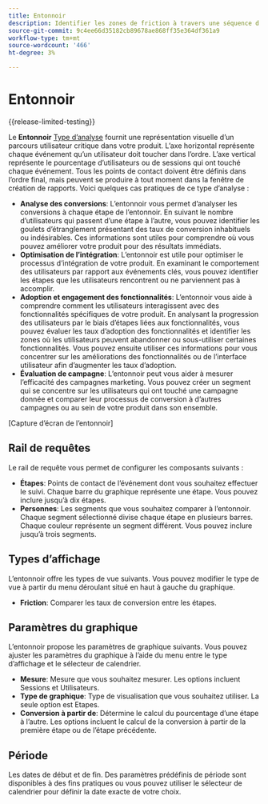 ```yaml
---
title: Entonnoir
description: Identifier les zones de friction à travers une séquence d’étapes.
source-git-commit: 9c4ee66d35182cb89678ae868ff35e364df361a9
workflow-type: tm+mt
source-wordcount: '466'
ht-degree: 3%

---
```


# Entonnoir

{{release-limited-testing}}

Le **Entonnoir** [Type d’analyse](overview.md) fournit une représentation visuelle d’un parcours utilisateur critique dans votre produit. L’axe horizontal représente chaque événement qu’un utilisateur doit toucher dans l’ordre. L’axe vertical représente le pourcentage d’utilisateurs ou de sessions qui ont touché chaque événement. Tous les points de contact doivent être définis dans l’ordre final, mais peuvent se produire à tout moment dans la fenêtre de création de rapports. Voici quelques cas pratiques de ce type d’analyse :

* **Analyse des conversions**: L’entonnoir vous permet d’analyser les conversions à chaque étape de l’entonnoir. En suivant le nombre d’utilisateurs qui passent d’une étape à l’autre, vous pouvez identifier les goulets d’étranglement présentant des taux de conversion inhabituels ou indésirables. Ces informations sont utiles pour comprendre où vous pouvez améliorer votre produit pour des résultats immédiats.
* **Optimisation de l’intégration**: L’entonnoir est utile pour optimiser le processus d’intégration de votre produit. En examinant le comportement des utilisateurs par rapport aux événements clés, vous pouvez identifier les étapes que les utilisateurs rencontrent ou ne parviennent pas à accomplir.
* **Adoption et engagement des fonctionnalités**: L’entonnoir vous aide à comprendre comment les utilisateurs interagissent avec des fonctionnalités spécifiques de votre produit. En analysant la progression des utilisateurs par le biais d’étapes liées aux fonctionnalités, vous pouvez évaluer les taux d’adoption des fonctionnalités et identifier les zones où les utilisateurs peuvent abandonner ou sous-utiliser certaines fonctionnalités. Vous pouvez ensuite utiliser ces informations pour vous concentrer sur les améliorations des fonctionnalités ou de l’interface utilisateur afin d’augmenter les taux d’adoption.
* **Évaluation de campagne**: L’entonnoir peut vous aider à mesurer l’efficacité des campagnes marketing. Vous pouvez créer un segment qui se concentre sur les utilisateurs qui ont touché une campagne donnée et comparer leur processus de conversion à d’autres campagnes ou au sein de votre produit dans son ensemble.

[Capture d’écran de l’entonnoir]

## Rail de requêtes

Le rail de requête vous permet de configurer les composants suivants :

* **Étapes**: Points de contact de l’événement dont vous souhaitez effectuer le suivi. Chaque barre du graphique représente une étape. Vous pouvez inclure jusqu’à dix étapes.
* **Personnes**: Les segments que vous souhaitez comparer à l’entonnoir. Chaque segment sélectionné divise chaque étape en plusieurs barres. Chaque couleur représente un segment différent. Vous pouvez inclure jusqu’à trois segments.

## Types d’affichage

L’entonnoir offre les types de vue suivants. Vous pouvez modifier le type de vue à partir du menu déroulant situé en haut à gauche du graphique.

* **Friction**: Comparer les taux de conversion entre les étapes.

## Paramètres du graphique

L’entonnoir propose les paramètres de graphique suivants. Vous pouvez ajuster les paramètres du graphique à l’aide du menu entre le type d’affichage et le sélecteur de calendrier.

* **Mesure**: Mesure que vous souhaitez mesurer. Les options incluent Sessions et Utilisateurs.
* **Type de graphique**: Type de visualisation que vous souhaitez utiliser. La seule option est Etapes.
* **Conversion à partir de**: Détermine le calcul du pourcentage d’une étape à l’autre. Les options incluent le calcul de la conversion à partir de la première étape ou de l’étape précédente.

## Période

Les dates de début et de fin. Des paramètres prédéfinis de période sont disponibles à des fins pratiques ou vous pouvez utiliser le sélecteur de calendrier pour définir la date exacte de votre choix.
